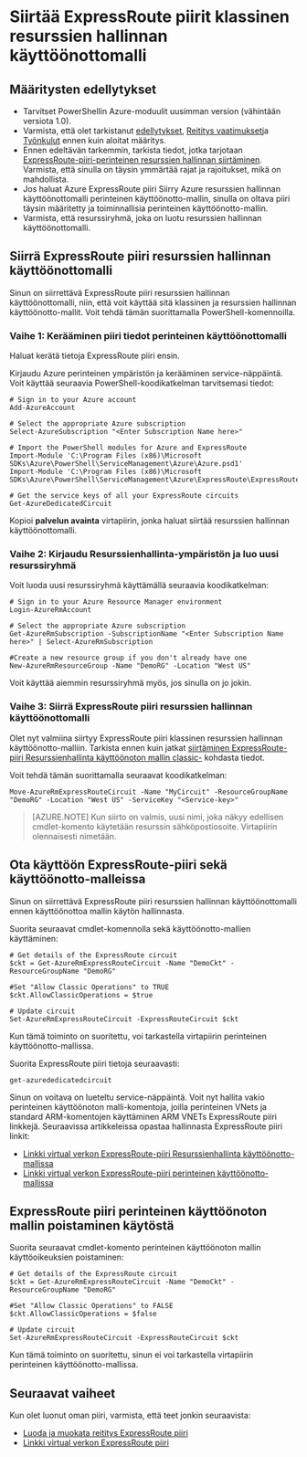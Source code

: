 <properties
   pageTitle="Siirrä ExpressRoute piirit klassinen resurssien hallinnan | Microsoft Azure"
   description="Tällä sivulla kerrotaan, kuinka perinteinen piiri siirretään resurssien hallinnan käyttöönottomalli."
   documentationCenter="na"
   services="expressroute"
   authors="ganesr"
   manager="carmonm"
   editor=""
   tags="azure-resource-manager"/>
<tags
   ms.service="expressroute"
   ms.devlang="na"
   ms.topic="article"
   ms.tgt_pltfrm="na"
   ms.workload="infrastructure-services"
   ms.date="10/10/2016"
   ms.author="ganesr"/>


# <a name="move-expressroute-circuits-from-the-classic-to-the-resource-manager-deployment-model"></a>Siirtää ExpressRoute piirit klassinen resurssien hallinnan käyttöönottomalli

## <a name="configuration-prerequisites"></a>Määritysten edellytykset

- Tarvitset PowerShellin Azure-moduulit uusimman version (vähintään versiota 1.0).
- Varmista, että olet tarkistanut [edellytykset](expressroute-prerequisites.md), [Reititys vaatimukset](expressroute-routing.md)ja [Työnkulut](expressroute-workflows.md) ennen kuin aloitat määritys.
- Ennen edeltävän tarkemmin, tarkista tiedot, jotka tarjotaan [ExpressRoute-piiri-perinteinen resurssien hallinnan siirtäminen](expressroute-move.md). Varmista, että sinulla on täysin ymmärtää rajat ja rajoitukset, mikä on mahdollista.
- Jos haluat Azure ExpressRoute piiri Siirry Azure resurssien hallinnan käyttöönottomalli perinteinen käyttöönotto-mallin, sinulla on oltava piiri täysin määritetty ja toiminnallisia perinteinen käyttöönotto-mallin.
- Varmista, että resurssiryhmä, joka on luotu resurssien hallinnan käyttöönottomalli.

## <a name="move-the-expressroute-circuit-to-the-resource-manager-deployment-model"></a>Siirrä ExpressRoute piiri resurssien hallinnan käyttöönottomalli

Sinun on siirrettävä ExpressRoute piiri resurssien hallinnan käyttöönottomalli, niin, että voit käyttää sitä klassinen ja resurssien hallinnan käyttöönotto-mallit. Voit tehdä tämän suorittamalla PowerShell-komennoilla.

### <a name="step-1-gather-circuit-details-from-the-classic-deployment-model"></a>Vaihe 1: Kerääminen piiri tiedot perinteinen käyttöönottomalli

Haluat kerätä tietoja ExpressRoute piiri ensin.

Kirjaudu Azure perinteinen ympäristön ja kerääminen service-näppäintä. Voit käyttää seuraavia PowerShell-koodikatkelman tarvitsemasi tiedot:

    # Sign in to your Azure account
    Add-AzureAccount

    # Select the appropriate Azure subscription
    Select-AzureSubscription "<Enter Subscription Name here>"

    # Import the PowerShell modules for Azure and ExpressRoute
    Import-Module 'C:\Program Files (x86)\Microsoft SDKs\Azure\PowerShell\ServiceManagement\Azure\Azure.psd1'
    Import-Module 'C:\Program Files (x86)\Microsoft SDKs\Azure\PowerShell\ServiceManagement\Azure\ExpressRoute\ExpressRoute.psd1'

    # Get the service keys of all your ExpressRoute circuits
    Get-AzureDedicatedCircuit

Kopioi **palvelun avainta** virtapiirin, jonka haluat siirtää resurssien hallinnan käyttöönottomalli.

### <a name="step-2-sign-in-to-the-resource-manager-environment-and-create-a-new-resource-group"></a>Vaihe 2: Kirjaudu Resurssienhallinta-ympäristön ja luo uusi resurssiryhmä

Voit luoda uusi resurssiryhmä käyttämällä seuraavia koodikatkelman:

    # Sign in to your Azure Resource Manager environment
    Login-AzureRmAccount

    # Select the appropriate Azure subscription
    Get-AzureRmSubscription -SubscriptionName "<Enter Subscription Name here>" | Select-AzureRmSubscription

    #Create a new resource group if you don't already have one
    New-AzureRmResourceGroup -Name "DemoRG" -Location "West US"

Voit käyttää aiemmin resurssiryhmä myös, jos sinulla on jo jokin.

### <a name="step-3-move-the-expressroute-circuit-to-the-resource-manager-deployment-model"></a>Vaihe 3: Siirrä ExpressRoute piiri resurssien hallinnan käyttöönottomalli

Olet nyt valmiina siirtyy ExpressRoute piiri klassinen resurssien hallinnan käyttöönotto-malliin. Tarkista ennen kuin jatkat [siirtäminen ExpressRoute-piiri Resurssienhallinta käyttöönoton mallin classic-](expressroute-move.md) kohdasta tiedot.

Voit tehdä tämän suorittamalla seuraavat koodikatkelman:

    Move-AzureRmExpressRouteCircuit -Name "MyCircuit" -ResourceGroupName "DemoRG" -Location "West US" -ServiceKey "<Service-key>"

>[AZURE.NOTE] Kun siirto on valmis, uusi nimi, joka näkyy edellisen cmdlet-komento käytetään resurssin sähköpostiosoite. Virtapiirin olennaisesti nimetään.

## <a name="enable-an-expressroute-circuit-for-both-deployment-models"></a>Ota käyttöön ExpressRoute-piiri sekä käyttöönotto-malleissa

Sinun on siirrettävä ExpressRoute piiri resurssien hallinnan käyttöönottomalli ennen käyttöönottoa mallin käytön hallinnasta.

Suorita seuraavat cmdlet-komennolla sekä käyttöönotto-mallien käyttäminen:

    # Get details of the ExpressRoute circuit
    $ckt = Get-AzureRmExpressRouteCircuit -Name "DemoCkt" -ResourceGroupName "DemoRG"

    #Set "Allow Classic Operations" to TRUE
    $ckt.AllowClassicOperations = $true

    # Update circuit
    Set-AzureRmExpressRouteCircuit -ExpressRouteCircuit $ckt

Kun tämä toiminto on suoritettu, voi tarkastella virtapiirin perinteinen käyttöönotto-mallissa.

Suorita ExpressRoute piiri tietoja seuraavasti:

    get-azurededicatedcircuit

Sinun on voitava on lueteltu service-näppäintä. Voit nyt hallita vakio perinteinen käyttöönoton malli-komentoja, joilla perinteinen VNets ja standard ARM-komentojen käyttäminen ARM VNETs ExpressRoute piiri linkkejä. Seuraavissa artikkeleissa opastaa hallinnasta ExpressRoute piiri linkit:

- [Linkki virtual verkon ExpressRoute-piiri Resurssienhallinta käyttöönotto-mallissa](expressroute-howto-linkvnet-arm.md)
- [Linkki virtual verkon ExpressRoute-piiri perinteinen käyttöönotto-mallissa](expressroute-howto-linkvnet-classic.md)


## <a name="disable-the-expressroute-circuit-to-the-classic-deployment-model"></a>ExpressRoute piiri perinteinen käyttöönoton mallin poistaminen käytöstä

Suorita seuraavat cmdlet-komento perinteinen käyttöönoton mallin käyttöoikeuksien poistaminen:

    # Get details of the ExpressRoute circuit
    $ckt = Get-AzureRmExpressRouteCircuit -Name "DemoCkt" -ResourceGroupName "DemoRG"

    #Set "Allow Classic Operations" to FALSE
    $ckt.AllowClassicOperations = $false

    # Update circuit
    Set-AzureRmExpressRouteCircuit -ExpressRouteCircuit $ckt

Kun tämä toiminto on suoritettu, sinun ei voi tarkastella virtapiirin perinteinen käyttöönotto-mallissa.

## <a name="next-steps"></a>Seuraavat vaiheet

Kun olet luonut oman piiri, varmista, että teet jonkin seuraavista:

- [Luoda ja muokata reititys ExpressRoute piiri](expressroute-howto-routing-arm.md)
- [Linkki virtual verkon ExpressRoute piiri](expressroute-howto-linkvnet-arm.md)
